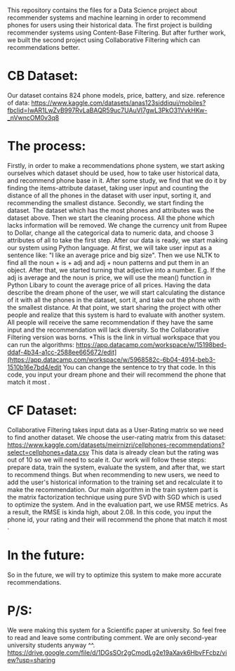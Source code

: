 This repository contains the files for a Data Science project about recommender systems and machine learning in order to recommend phones for users using their historical data. 
The first project is building recommender systems using Content-Base Filtering. But after further work, we built the second project using Collaborative Filtering which can recommendations better. 
# CB Dataset: 
Our dataset contains 824 phone models, price, battery, and size.
reference of data: https://www.kaggle.com/datasets/anas123siddiqui/mobiles?fbclid=IwAR1LwZvB997RvLaBAQR59uc7UAuVI7gwL3PkO31VvkHKw-_nVwncOM0v3q8
# The process:
Firstly, in order to make a recommendations phone system, we start asking ourselves which dataset should be used, how to take user historical data, and recommend phone base in it. After some study, we find that we do it by finding the items-attribute dataset, taking user input and counting the distance of all the phones in the dataset with user input, sorting it, and recommending the smallest distance. 
Secondly, we start finding the dataset. The dataset which has the most phones and attributes was the dataset above. Then we start the cleaning process. All the phone which lacks information will be removed. We change the currency unit from Rupee to Dollar, change all the categorical data to numeric data, and choose 3 attributes of all to take the first step.
After our data is ready, we start making our system using Python language. At first, we will take user input as a sentence like: "I like an average price and big size". Then we use NLTK to find all the noun + is + adj and adj + noun patterns and put them in an object. After that, we started turning that adjective into a number. E.g. If the adj is average and the noun is price, we will use the mean() function in Python Libary to count the average price of all prices. 
Having the data describe the dream phone of the user, we will start calculating the distance of it with all the phones in the dataset, sort it, and take out the phone with the smallest distance.
At that point, we start sharing the project with other people and realize that this system is hard to evaluate with another system. All people will receive the same recommendation if they have the same input and the recommendation will lack diversity. So the Collaborative Filtering version was borns.
*This is the link in virtual workspace that you can run the algorithms: https://app.datacamp.com/workspace/w/15198bed-ddaf-4b34-a1cc-2588ee665672/edit](https://app.datacamp.com/workspace/w/5968582c-6b04-4914-beb3-1510b16e7bd4/edit
You can change the sentence to try that code. In this code, you input your dream phone and their will recommend the phone that match it most . 
# CF Dataset: 
Collaborative Filtering takes input data as a User-Rating matrix so we need to find another dataset. We choose the user-rating matrix from this dataset: https://www.kaggle.com/datasets/meirnizri/cellphones-recommendations?select=cellphones+data.csv
This data is already clean but the rating was out of 10 so we will need to scale it. Our work will follow these steps: prepare data, train the system, evaluate the system, and after that, we start to recommend things. But when recommending to new users, we need to add the user's historical information to the training set and recalculate it to make the recommendation.
Our main algorithm in the train system part is the matrix factorization technique using pure SVD with SGD which is used to optimize the system. And in the evaluation part, we use RMSE metrics. As a result, the RMSE is kinda high, about 2.08.
In this code, you input the phone id, your rating and their will recommend the phone that match it most .
# In the future: 
So in the future, we will try to optimize this system to make more accurate recommendations.
# P/S:
We were making this system for a Scientific paper at university. So feel free to read and leave some contributing comment. We are only second-year university students anyway ^^.
https://drive.google.com/file/d/1DGsSOr2gCmodLg2e19aXavk6HbvFFcbz/view?usp=sharing

